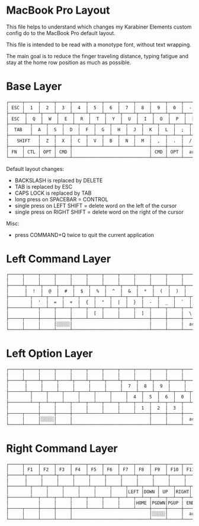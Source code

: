 # MacBook Pro Layout

This file helps to understand which changes my Karabiner Elements custom config do to the MacBook Pro default layout.

This file is intended to be read with a monotype font, without text wrapping.

The main goal is to reduce the finger traveling distance, typing fatigue and stay at the home row position as much as possible.

# Base Layer

```txt
┌─────┬─────┬─────┬─────┬─────┬─────┬─────┬─────┬─────┬─────┬─────┬─────┬─────┬──────┐
│ ESC │  1  │  2  │  3  │  4  │  5  │  6  │  7  │  8  │  9  │  0  │  -  │  =  │DELETE│
├─────┴┬────┴┬────┴┬────┴┬────┴┬────┴┬────┴┬────┴┬────┴┬────┴┬────┴┬────┴┬────┴┬─────┤
│ ESC  │  Q  │  W  │  E  │  R  │  T  │  Y  │  U  │  I  │  O  │  P  │  [  │  ]  │ DEL │
├──────┴─┬───┴─┬───┴─┬───┴─┬───┴─┬───┴─┬───┴─┬───┴─┬───┴─┬───┴─┬───┴─┬───┴─┬───┴─────┤
│  TAB   │  A  │  S  │  D  │  F  │  G  │  H  │  J  │  K  │  L  │  ;  │  '  │ RETURN  │
├────────┴──┬──┴──┬──┴──┬──┴──┬──┴──┬──┴──┬──┴──┬──┴──┬──┴──┬──┴──┬──┴──┬──┴─────────┤
│   SHIFT   │  Z  │  X  │  C  │  V  │  B  │  N  │  M  │  ,  │  .  │  /  │   SHIFT    │
├─────┬─────┼─────┼─────┼─────┴─────┴─────┴─────┴─────┼─────┼─────┼─────┴────────────┤
│ FN  │ CTL │ OPT │ CMD │                             │ CMD │ OPT │  arrows cluster  │
└─────┴─────┴─────┴─────┴─────────────────────────────┴─────┴─────┴──────────────────┘
```

Default layout changes:

 - BACKSLASH is replaced by DELETE
 - TAB is replaced by ESC
 - CAPS LOCK is replaced by TAB
 - long press on SPACEBAR = CONTROL
 - single press on LEFT SHIFT = delete word on the left of the cursor
 - single press on RIGHT SHIFT = delete word on the right of the cursor

Misc:

 - press COMMAND+Q twice to quit the current application

# Left Command Layer

```txt
┌─────┬─────┬─────┬─────┬─────┬─────┬─────┬─────┬─────┬─────┬─────┬─────┬─────┬──────┐
│     │     │     │     │     │     │     │     │     │     │     │     │     │      │
├─────┴┬────┴┬────┴┬────┴┬────┴┬────┴┬────┴┬────┴┬────┴┬────┴┬────┴┬────┴┬────┴┬─────┤
│      │  !  │  @  │  #  │  $  │  %  │  ^  │  &  │  *  │  (  │  )  │     │     │     │
├──────┴─┬───┴─┬───┴─┬───┴─┬───┴─┬───┴─┬───┴─┬───┴─┬───┴─┬───┴─┬───┴─┬───┴─┬───┴─────┤
│        │  '  │  =  │  +  │  {  │  "  │  |  │  }  │  -  │  _  │  `  │     │         │
├────────┴──┬──┴──┬──┴──┬──┴──┬──┴──┬──┴──┬──┴──┬──┴──┬──┴──┬──┴──┬──┴──┬──┴─────────┤
│           │     │     │     │  [  │     │     │  ]  │     │     │  \  │            │
├─────┬─────┼─────┼─────┼─────┴─────┴─────┴─────┴─────┼─────┼─────┼─────┴────────────┤
│     │     │     │░░░░░│                             │     │     │  arrows cluster  │
└─────┴─────┴─────┴─────┴─────────────────────────────┴─────┴─────┴──────────────────┘
```

# Left Option Layer

```txt
┌─────┬─────┬─────┬─────┬─────┬─────┬─────┬─────┬─────┬─────┬─────┬─────┬─────┬──────┐
│     │     │     │     │     │     │     │     │     │     │     │     │     │      │
├─────┴┬────┴┬────┴┬────┴┬────┴┬────┴┬────┴┬────┴┬────┴┬────┴┬────┴┬────┴┬────┴┬─────┤
│      │     │     │     │     │     │     │  7  │  8  │  9  │     │     │     │     │
├──────┴─┬───┴─┬───┴─┬───┴─┬───┴─┬───┴─┬───┴─┬───┴─┬───┴─┬───┴─┬───┴─┬───┴─┬───┴─────┤
│        │     │     │     │     │     │     │  4  │  5  │  6  │  0  │     │         │
├────────┴──┬──┴──┬──┴──┬──┴──┬──┴──┬──┴──┬──┴──┬──┴──┬──┴──┬──┴──┬──┴──┬──┴─────────┤
│           │     │     │     │     │     │     │  1  │  2  │  3  │     │            │
├─────┬─────┼─────┼─────┼─────┴─────┴─────┴─────┴─────┼─────┼─────┼─────┴────────────┤
│     │     │░░░░░│     │                             │     │     │  arrows cluster  │
└─────┴─────┴─────┴─────┴─────────────────────────────┴─────┴─────┴──────────────────┘
```

# Right Command Layer

```txt
┌─────┬─────┬─────┬─────┬─────┬─────┬─────┬─────┬─────┬─────┬─────┬─────┬─────┬──────┐
│     │ F1  │ F2  │ F3  │ F4  │ F5  │ F6  │ F7  │ F8  │ F9  │ F10 │ F11 │ F12 │      │
├─────┴┬────┴┬────┴┬────┴┬────┴┬────┴┬────┴┬────┴┬────┴┬────┴┬────┴┬────┴┬────┴┬─────┤
│      │     │     │     │     │     │     │     │     │     │     │     │     │     │
├──────┴─┬───┴─┬───┴─┬───┴─┬───┴─┬───┴─┬───┴─┬───┴─┬───┴─┬───┴─┬───┴─┬───┴─┬───┴─────┤
│        │     │     │     │     │     │     │LEFT │DOWN │ UP  │RIGHT│     │         │
├────────┴──┬──┴──┬──┴──┬──┴──┬──┴──┬──┴──┬──┴──┬──┴──┬──┴──┬──┴──┬──┴──┬──┴─────────┤
│           │     │     │     │     │     │     │HOME │PGDWN│PGUP │ END │            │
├─────┬─────┼─────┼─────┼─────┴─────┴─────┴─────┴─────┼─────┼─────┼─────┴────────────┤
│     │     │     │     │                             │░░░░░│     │  arrows cluster  │
└─────┴─────┴─────┴─────┴─────────────────────────────┴─────┴─────┴──────────────────┘
```
